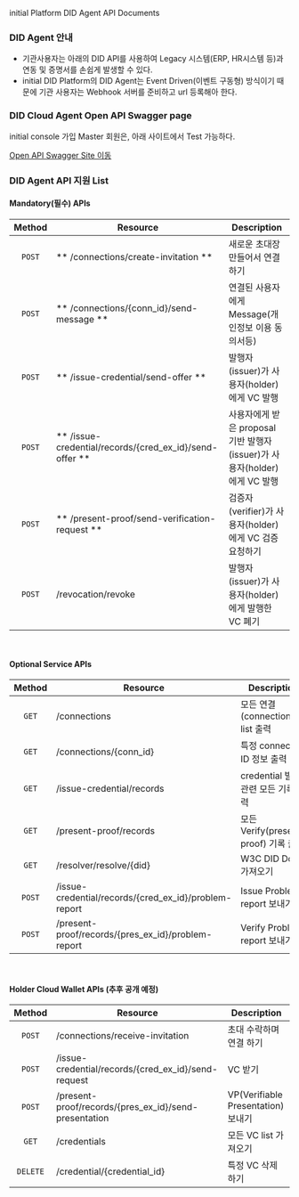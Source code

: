 <p>initial Platform DID Agent API Documents</p>

### DID Agent 안내 
- 기관사용자는 아래의 DID API를 사용하여 Legacy 시스템(ERP, HR시스템 등)과 연동 및 증명서를 손쉽게 발생할 수 있다.
- initial DID Platform의 DID Agent는 Event Driven(이벤트 구동형) 방식이기 때문에 기관 사용자는 Webhook 서버를 준비하고 url 등록해아 한다.

### DID Cloud Agent Open API Swagger page

initial console 가입 Master 회원은, 아래 사이트에서 Test 가능하다.  

[Open API Swagger Site 이동](https://app.swaggerhub.com/apis-docs/khujin1/initial_Cloud_Agent_Open_API/1.0.4#/)

### DID Agent API 지원 List

#### Mandatory(필수) APIs

   Method  | Resource | Description 
  :---: | --- | --- 
  `POST` | ** /connections/create-invitation ** | 새로운 초대장 만들어서 연결하기 
  `POST` | ** /connections/{conn_id}/send-message ** | 연결된 사용자에게 Message(개인정보 이용 동의서등)
  `POST` | ** /issue-credential/send-offer ** | 발행자(issuer)가 사용자(holder)에게 VC 발행
  `POST` | ** /issue-credential/records/{cred_ex_id}/send-offer ** | 사용자에게 받은 proposal 기반 발행자(issuer)가 사용자(holder)에게 VC 발행
  `POST` | ** /present-proof/send-verification-request ** | 검증자(verifier)가 사용자(holder)에게 VC 검증 요청하기 
  `POST` | /revocation/revoke | 발행자(issuer)가 사용자(holder)에게 발행한 VC 폐기

<br>

#### Optional Service APIs

   Method  | Resource | Description 
  :---: | --- | --- 
  `GET` | /connections | 모든 연결(connections) list 출력
  `GET` | /connections/{conn_id} | 특정 connection ID 정보 출력
  `GET` | /issue-credential/records | credential 발급관련 모든 기록 출력
  `GET` | /present-proof/records | 모든 Verify(present-proof) 기록 출력
  `GET` | /resolver/resolve/{did} | W3C DID Doc 가져오기
  `POST` | /issue-credential/records/{cred_ex_id}/problem-report | Issue Problem report 보내기
  `POST` | /present-proof/records/{pres_ex_id}/problem-report | Verify Problem report 보내기


  
  <br>
  
#### Holder Cloud Wallet APIs (추후 공개 예정)

   Method  | Resource | Description 
  :---: | --- | --- 
  `POST` | /connections/receive-invitation | 초대 수락하며 연결 하기
  `POST` | /issue-credential/records/{cred_ex_id}/send-request | VC 받기
  `POST` | /present-proof/records/{pres_ex_id}/send-presentation | VP(Verifiable Presentation) 보내기 
  `GET` | /credentials | 모든 VC list 가져오기 
  `DELETE` | /credential/{credential_id} | 특정 VC 삭제하기 
